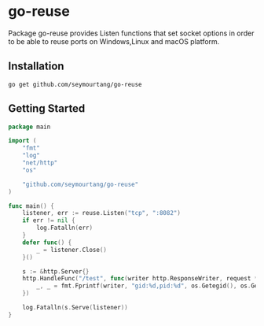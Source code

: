 # go-reuse

Package go-reuse provides Listen functions that set socket options in order to be able to reuse ports on Windows,Linux and macOS platform.

## Installation
```shell
go get github.com/seymourtang/go-reuse
```

## Getting Started

```go
package main

import (
	"fmt"
	"log"
	"net/http"
	"os"

	"github.com/seymourtang/go-reuse"
)

func main() {
	listener, err := reuse.Listen("tcp", ":8082")
	if err != nil {
		log.Fatalln(err)
	}
	defer func() {
		_ = listener.Close()
	}()

	s := &http.Server{}
	http.HandleFunc("/test", func(writer http.ResponseWriter, request *http.Request) {
		_, _ = fmt.Fprintf(writer, "gid:%d,pid:%d", os.Getegid(), os.Getpid())
	})

	log.Fatalln(s.Serve(listener))
}

```
